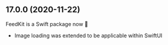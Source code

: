 ## 17.0.0 (2020-11-22)

FeedKit is a Swift package now 🙌 

- Image loading was extended to be applicable within SwiftUI
